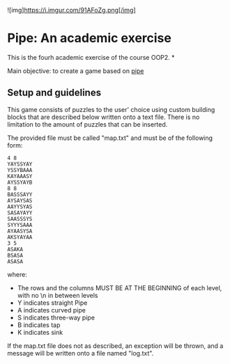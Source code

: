 ![img]https://i.imgur.com/91AFoZg.png[/img]
# Pipe: An academic exercise
This is the fourh academic exercise of the course OOP2.
* 

Main objective: to create a game based on [pipe](https://www.crazygames.com/game/pipe)

## Setup and guidelines
This game consists of puzzles to the user' choice using custom building blocks that are described below written onto a text file.
There is no limitation to the amount of puzzles that can be inserted.

The provided file must be called "map.txt" and must be of the following form:

```
4 8
YAYSSYAY
YSSYBAAA
KAYAAASY
AYSSYAYB
8 8
BASSSAYY
AYSAYSAS
AAYYSYAS
SASAYAYY
SAASSSYS
SYYYSAAA
AYAASYSA
AKSYAYAA
3 5
ASAKA
BSASA
ASASA
```

where:
* The rows and the columns MUST BE AT THE BEGINNING of each level, with no \n in between levels
* Y indicates straight Pipe
* A indicates curved pipe
* S indicates three-way pipe 
* B indicates tap
* K indicates sink

If the map.txt file does not as described, an exception will be thrown, and a message will be written onto a file named "log.txt".
